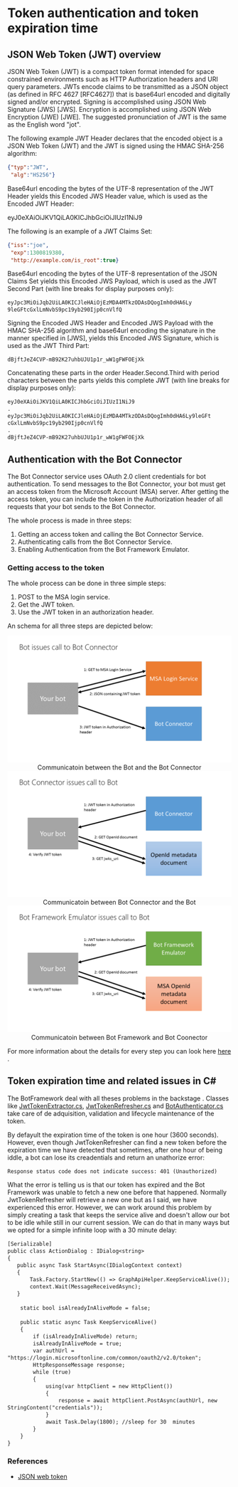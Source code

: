 

# Token authentication and token expiration time

## JSON Web Token (JWT) overview
JSON Web Token (JWT) is a compact token format intended for space constrained environments such as HTTP Authorization headers and URI query parameters. JWTs encode claims to be transmitted as a JSON object (as defined in RFC 4627 [RFC4627]) that is base64url encoded and digitally signed and/or encrypted. Signing is accomplished using JSON Web Signature (JWS) [JWS]. Encryption is accomplished using JSON Web Encryption (JWE) [JWE]. 
The suggested pronunciation of JWT is the same as the English word "jot".

The following example JWT Header declares that the encoded object is a JSON Web Token (JWT) and the JWT is signed using the HMAC SHA-256 algorithm:

```JSON
{"typ":"JWT",
 "alg":"HS256"}
 ```

Base64url encoding the bytes of the UTF-8 representation of the JWT Header yields this Encoded JWS Header value, which is used as the Encoded JWT Header:

eyJ0eXAiOiJKV1QiLA0KICJhbGciOiJIUzI1NiJ9

The following is an example of a JWT Claims Set: 

```JSON
{"iss":"joe",
 "exp":1300819380,
 "http://example.com/is_root":true}
 ```

Base64url encoding the bytes of the UTF-8 representation of the JSON Claims Set yields this Encoded JWS Payload, which is used as the JWT Second Part (with line breaks for display purposes only):

```CSHARP
eyJpc3MiOiJqb2UiLA0KICJleHAiOjEzMDA4MTkzODAsDQogImh0dHA6Ly
9leGFtcGxlLmNvbS9pc19yb290Ijp0cnVlfQ
```

Signing the Encoded JWS Header and Encoded JWS Payload with the HMAC SHA-256 algorithm and base64url encoding the signature in the manner specified in [JWS], yields this Encoded JWS Signature, which is used as the JWT Third Part: 

```CSHARP
dBjftJeZ4CVP-mB92K27uhbUJU1p1r_wW1gFWFOEjXk
```

Concatenating these parts in the order Header.Second.Third with period characters between the parts yields this complete JWT (with line breaks for display purposes only):

```CSHARP
eyJ0eXAiOiJKV1QiLA0KICJhbGciOiJIUzI1NiJ9
.
eyJpc3MiOiJqb2UiLA0KICJleHAiOjEzMDA4MTkzODAsDQogImh0dHA6Ly9leGFt
cGxlLmNvbS9pc19yb290Ijp0cnVlfQ
.
dBjftJeZ4CVP-mB92K27uhbUJU1p1r_wW1gFWFOEjXk
```


## Authentication with the Bot Connector

The Bot Connector service uses OAuth 2.0 client credentials for bot authentication. To send messages to the Bot Connector, your bot must get an access token from the Microsoft Account (MSA) server. After getting the access token, you can include the token in the Authorization header of all requests that your bot sends to the Bot Connector.

The whole process is made in three steps:

1. Getting an access token and calling the Bot Connector Service.
2. Authenticating calls from the Bot Connector Service.
3. Enabling Authentication from the Bot Framework Emulator.

### Getting access to the token

The whole process can be done in three simple steps:

1. POST to the MSA login service.
2. Get the JWT token.
3. Use the JWT token in an authorization header.

An schema for all three steps are depicted below:

<div style="text-align:center"><img src ="https://github.com/FranciscoPonceGomez/Articles/blob/master/Articles/images/auth_bot_to_bot_connector.png" /> Communicatoin between the Bot and the Bot Connector</div> 

<div style="text-align:center"><img src ="https://github.com/FranciscoPonceGomez/Articles/blob/master/Articles/images/auth_bot_connector_to_bot.png" /> Communicatoin between Bot Connector and the Bot </div> 

<div style="text-align:center"><img src ="https://github.com/FranciscoPonceGomez/Articles/blob/master/Articles/images/auth_bot_framework_emulator_to_bot.png" /> Communicatoin between Bot Framework and Bot Coonector </div> 

For more information about the details for every step you can look here [here](https://docs.botframework.com/en-us/core-concepts/authentication/#getaccesstoken)
.


## Token expiration time and related issues in C#

The BotFramework deal with all theses problems in the backstage . Classes like [JwtTokenExtractor.cs](https://github.com/Microsoft/BotBuilder/blob/3a98a6b3d15962a57b5454bfb3f730d3588de3ef/CSharp/Library/Microsoft.Bot.Connector.Shared/JwtTokenExtractor.cs), [JwtTokenRefresher.cs](https://github.com/Microsoft/BotBuilder/blob/497252e8d9949be20baa2cebaa6ce56de04461cf/CSharp/Library/Microsoft.Bot.Connector.Shared/JwtTokenRefresher.cs) and
[BotAuthenticator.cs](https://github.com/Microsoft/BotBuilder/blob/a71e64c24bd40f8b99de0a3326ea1b79110c33e1/CSharp/Library/Microsoft.Bot.Connector.Shared/BotAuthenticator.cs)
take care of de adquisition, validation and lifecycle maintenance of the token. 

By defayult the expiration time of the token is one hour (3600 seconds). However, even though JwtTokenRefresher can find a new token before the expiration time we have detected that sometimes, after one hour of being iddle, a bot can lose its creadentials and return an unathorize error:

```MSDOS
Response status code does not indicate success: 401 (Unauthorized)
```

What the error is telling us is that our token has expired and the Bot Framework was unable to fetch a new one before that happened. Normally JwtTokenRefresher will retrieve a new one but as I said, we have experienced this error. However, we can work around this problem by simply creating a task that keeps the service alive and doesn't allow our bot to be idle while still in our current session. We can do that in many ways but we opted for a simple infinite loop with a 30 minute delay:


```CSHARP
[Serializable]
public class ActionDialog : IDialog<string>
{
   public async Task StartAsync(IDialogContext context)
   {
       Task.Factory.StartNew(() => GraphApiHelper.KeepServiceAlive());
       context.Wait(MessageReceivedAsync);
   }

    static bool isAlreadyInAliveMode = false;

    public static async Task KeepServiceAlive()
    {
        if (isAlreadyInAliveMode) return;
        isAlreadyInAliveMode = true;
        var authUrl = "https://login.microsoftonline.com/common/oauth2/v2.0/token";
        HttpResponseMessage response;
        while (true)
        {
            using(var httpClient = new HttpClient())
            {
                response = await httpClient.PostAsync(authUrl, new StringContent("credentials"));
            }
            await Task.Delay(1800); //sleep for 30  minutes
        }
    }
}
```

### References

* [JSON web token](http://openid.net/specs/draft-jones-json-web-token-07.html)
